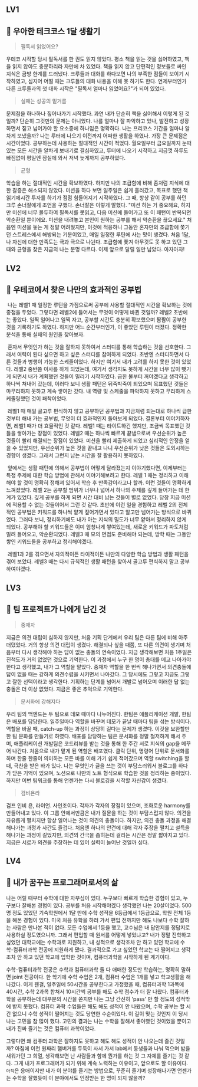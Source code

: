 ## LV1

## 🚀 우아한 테크코스 1달 생활기

> 필독서 읽었어요?

우테코 시작할 당시 필독서를 한 권도 읽지 않았다. 평소 책을 읽는 것을 싫어하였고, 책을 읽지 않아도 충분하리라 자만에 차 있었다. 책을 읽지 않고 단편적인 정보들로 싸인 지식은 금방 한계를 드러냈다. 크루들과 대화를 하다보면 나의 부족한 점들이 보이기 시작하였고, 심지어 어떨 때는 크루들의 대화 내용을 이해 못 하기도 한다. 언제부터인가 다른 크루들과의 첫 대화 시작은 "필독서 얼마나 읽었어요?"가 되어 있었다.

> 실패는 성공의 밑거름

문제점을 하나하나 짚어나가기 시작했다. 과연 내가 단순히 책을 싫어해서 이렇게 된 것일까? 단순히 그것만의 문제는 아니었다. 나를 얼마나 잘 파악하고 있나, 발전하고 성장하면서 짚고 넘어가야 할 요소중에 하나임은 명확하다. 나는 프리코스 기간을 얼마나 알차게 보냈을까? 나는 루터에 나오기 이전까지 어떠한 생활을 하였나. 가장 큰 문제점은 시간이었다. 공부하는데 사용하는 절대적인 시간이 적었다. 월요일부터 금요일까지 눈떠있는 모든 시간을 알차게 보내기로 결심하였고, 루터에 나오기 시작하고 지금껏 하루도 빠짐없이 평일엔 잠실에 와서 저녁 늦게까지 공부하였다. 

> 균형

학습을 하는 절대적인 시간을 확보하였다. 하지만 나의 조급함에 비해 좀처럼 지식에 대한 갈증은 해소되지 않았다. 미션을 하다 보면 일주일은 쉽게 흘러갔고, 목표로 했던 책 읽기에시간 투자를 하기가 점점 힘들어지기 시작하였다. 그 때, 항상 같이 공부를 하던 크루 손너잘에게 조언을 구했다. 손너잘은 이렇게 말했다. "미션 하는 거 중요해요, 하지만 미션에 너무 몰두하여 필독서를 못읽고, 다음 미션에 들어가고 또 이 패턴이 반복되면 악순환일 뿐이에요. 미션을 내려놓고 본인이 원하는 공부를 해서 악순환을 끊으세요." 처음엔 미션을 놓는 게 정말 어려웠지만, 이것에 적응하니 그동안 혼자만의 조급함에 쫓기던 스트레스에서 해방되는 기분이었고, 매일 일정한 루틴에 사는 맛이 생겼다. 처음 1달, 나 자신에 대한 만족도는 극과 극으로 나뉜다. 조급함에 쫓겨 아무것도 못 하고 있던 그때와 균형을 찾은 지금의 나는 분명 다르다. 이제 앞으로 달릴 일만 남았다. 아자아자!



## LV2

## 🚀 우테코에서 찾은 나만의 효과적인 공부법

​	나는 레벨1 때 일정한 루틴을 가짐으로써 공부에 사용할 절대적인 시간을 확보하는 것에 중점을 두었다. 그렇다면 레벨2에 들어서는 무엇이 어떻게 바뀐 것일까? 레벨2 초반에는 좋았다. 일찍 일어나고 일찍 자고, 공부할 시간도 충분히 확보했으며 짬짬이 공부한 것을 기록하기도 하였다. 하지만 어느 순간부터인가, 이 좋았던 루틴이 터졌다. 정확한 분석을 통해 실패의 원인을 찾아보자.

​	혼자서 무엇인가 하는 것을 잘하지 못하여서 스터디를 통해 학습하는 것을 선호한다. 그래서 여력이 된다 싶으면 하고 싶은 스터디를 참여하게 되었다. 초반엔 스터디하면서 다른 것들과 병행이 가능한 스케줄이었다. 하지만 여기서 내가 고려를 하지 못한 것이 있었다. 레벨2 중반쯤 이사를 하게 되었는데, 여기서 생각지도 못하게 시간을 너무 많이 뺏기게 되면서 내가 계획했던 것들이 밀리기 시작하였다. 급한 불부터 꺼야겠다고 생각하고 하나씩 쳐내어 갔는데, 이러다 보니 생활 패턴은 뒤죽박죽이 되었으며 목표했던 것들은 마무리하지 못하고 계속 쌓여만 갔다. 내 역량 및 스케줄을 파악하지 못하고 무리하게 스케줄링했던 것이 패착이었다.

​	레벨1 때 매일 골고루 편식하지 않고 공부하던 공부법과 지금처럼 되는대로 하나씩 급한 것부터 해내 가는 공부법, 무엇이 더 효과적인지 돌아보게 되었다. 결론부터 이야기하자면, 레벨1 때가 더 효율적인 것 같다. 레벨1 때는 타이트하긴 했지만, 조금씩 목표했던 것들을 쌓아가는 장점이 있었다. 레벨2 때는 하나씩 빠르게 끝냄으로써 우선순위가 높은 것들이 빨리 해결되는 장점이 있었다. 미션을 빨리 제출하게 되었고 심리적인 안정을 얻을 수 있었지만, 우선순위가 높은 것을 끝내고 나니 우선순위가 낮은 것들은 도외시하는 경향이 생겼다. 그래서 그런지 남는 시간을 잘 활용하지 못하였다. 

​	앞에서는 생활 패턴에 의해서 공부법이 어떻게 달라졌는지 이야기했다면, 이제부터는 특정 주제에 대한 학습 방법에 관해서 이야기해보려고 한다. 레벨 1 때는 정리하고 이해해야 할 것이 명확히 정해져 있어서 학습 후  만족감이라고나 할까. 이런 것들이 명확하게 느껴졌었다. 레벨 2는 공부할 범위가 너무나 넓어서 하나의 주제를 깊게 들어가는 데 한계가 있었다. 깊게 공부를 하게 되면 시간 대비 남는 것들이 별로 없었다. 당장 지금 미션에 적용할 수 없는 것들이어서 그런 것 같다. 초반에 이런 일을 경험하고 레벨 2의 전체적인 공부법은 키워드를 하나씩 얕게 짚어가면서 있다고 알고만 넘어가는 방식으로 바뀌었다. 그러다 보니, 정리하기에도 내가 아는 지식의 밀도가 너무 얕아서 정리하지 않게 되었다. 공부해야 할 키워드들은 이미 엄청나게 쌓여있는데, 새로운 키워드가 파도처럼 밀려 들어오고, 악순환되었다. 레벨3 때 모의 면접도 준비해야 되는데, 방학 때는 그동안 쌓인 키워드들을 공부하고 정리해야겠다. 

​	레벨1과 2를 겪으면서 자의적이든 타이적이든 나만의 다양한 학습 방법과 생활 패턴을 겪어 보았다. 레벨3 때는 다시 규칙적인 생활 패턴을 찾아서 골고루 편식하지 말고 공부하여야겠다.



## LV3

## 🚀 팀 프로젝트가 나에게 남긴 것

> 중재자

지금은 의견 대립이 심하지 않지만, 처음 기획 단계에서 우리 팀은 다른 팀에 비해 아주 더뎠었다. 거의 항상 의견 대립이 생겼다. 해결되나 싶을 때쯤, 또 다른 의견이 생기며 처음부터 다시 생각해야 하는 답이 없는 충돌의 연속이었다. 지금 생각해보면 처음 1주일은 진척도가 거의 없었던 것으로 기억한다. 이 과정에서 누구 한 명이 총대를 메고 나아가야 한다고 생각했고, 내가 그 역할을 맡았다. 중재자 역할을 한 번씩 해나가면서 의견충돌에 답이 없을 때는 강하게 의견수렴을 시키면서 나아갔다. 그 당시에도 그렇고 지금도 그렇고 잘한 선택이라고 생각한다. 기획하는 단계를 넘어서 개발로 넘어오며 이러한 답 없는 충돌은 더 이상 없었다. 지금은 좋은 추억으로 기억한다.

> 문서화에 강해지다

우리 팀의 백엔드는 두 팀으로 데모 때마다 나누어진다. 한팀은 애플리케이션 개발, 한팀은 배포를 담당한다. 일주일마다 역할을 바꾸며 데모가 끝날 때마다 팀을 섞는 방식이다. 역할을 바꿀 때, catch-up 하는 과정이 상당히 길다는 문제가 생겼다. 이것을 보완할만한 팀 문화를 만들기로 하였다. 배포를 담당하는 팀은 문서화를 정말 철저하게 해서 주며, 애플리케이션 개발팀은 코드리뷰를 받는 것을 통해 한 주간 서로 지식의 gap을 메꾸어 나간다. 처음으로 내가 맡게 된 역할은 배포였다. 클릭 단위, 명령어 단위로 문서화를 하며 한줄 한줄이 의미하는 모든 바를 이해 가기 쉽게 적어갔으며 역할 switching을 할 때, 극찬을 받은 바가 있다. 나는 무엇인가 글을 쓰는 것이 부담스러워서 블로그를 하다가 닫은 기억이 있으며, 노션으로 나만의 노트 형식으로 학습한 것을 정리하는 중이었다. 하지만 이번 팀워크를 통해 언젠가는 다시 블로깅을 시작할 자신감이 생겼다.

> 검비욘라

검프 인비 욘, 라이언. 사인조이다. 각자가 각자의 장점이 있으며, 조화로운 harmony를 만들어내고 있다. 이 그룹 안에서만큼은 내가 질문을 하는 것이 부담스럽지 않다. 의견을 자유롭게 펼치지만 항상 일어나는 것이 의견의 충돌이다. 하지만, 의견 충돌 과정을 해결해나가는 과정과 사간도 즐겁다. 처음엔 하나의 안건에 대해 각자 주장을 펼치고 설득을 해나가는 과정이 길었지만, 의견의 간극을 좁히는데 걸리는 시간은 정말 짧아지고 있다. 지금은 서로가 의견을 주장하는 데 있어 실력이 늘어난 것일까 싶다.



## LV4

## 🚀 내가 꿈꾸는 프로그래머로서의 삶

나는 어릴 때부터 수학에 대한 자부심이 있다. 누구보다 빠르게 학습한 경험이 있고, 누구보다 잘해본 경험이 있다. 공부를 처음 시작해야겠다 생각했던 나는 20살이었다. 500명 정도 있었던 기숙학원에서 1달 만에 수학 성적을 6등급에서 1등급으로, 학원 전체 1등을 해본 경험이 있다. 미국 처음 유학을 하러 가서 편입 전까지만 해도 나보다 수학 잘하는 사람은 만나본 적이 없다. 모든 수업에서 1등을 했고, 교수님은 내 답안지를 정답지로 사용하실 정도였으니까. 그래서 편입할 때 원서를 어떻게 넣었냐고? 내가 정말 진학하고 싶었던 대학교에는 수학과로 지원하고, 내 성적으로 생각조차 안 하고 있던 학교에 수학-컴퓨터과학 전공에 지원하게 됐다. 결과적으로 가고 싶었던 학교는 다 떨어지고 생각조차 안 하고 있던 학교에 입학한 것이며, 컴퓨터과학을 시작하게 된 계기이다.

수학-컴퓨터과학 전공은 수학과 컴퓨터과학 둘 다 애매한 정도만 학습하는, 명확히 말하면 joint 전공이다. 한 학기에 수학 수업은 2개, 컴퓨터 수업은 1개를 넣고 학교생활을 해나갔다. 이게 웬걸, 일주일에 50시간을 공부한다고 가정했을 때, 컴퓨터과학 1과목에 40시간, 수학 2과목 합쳐서 10시간씩 공부를 해도 수학 점수가 더 잘 나왔다. 컴퓨터과학을 공부하는데 대부분의 시간을 쏟지만 나는 그냥 간신히 'pass' 만 할 정도의 성적밖에 받지 못했다. 컴퓨터 과학 수업들은 해도 해도 성적이 안 나왔으며, 수학 공부는 할 시간 없으니 수학 성적이 떨어지는 것도 당연한 수순이었다. 이 길이 맞는 것인지 이 당시 나는 고민을 참 많이 했다. 고민의 결과는 나는 수학을 잘해서 좋아했던 것이었을 뿐이고 내가 진짜 즐기는 것은 컴퓨터 과학이었다. 

그렇다면 왜 컴퓨터 과학은 잘하지도 못하고 해도 해도 성적이 안 나오는데 즐긴 것일까? 아침에 이천 원짜리 햄버거를 두둑이 사서 가서 lab에서 동생들과 나눠 먹으며 밤을 새워가던 그 희열, 생각해보면 난 사람들과 함께 뭔가를 하는 것 그 자체를 즐기는 것 같다. 그게 내가 프로그래머가 되기 위해 계속 노력하는 이유이고, 앞으로도 할 이유이다. `아직`은 응애이지만 내가 이 분야를 즐기는 방법으로, 꾸준히 즐기며 성장해나가면 언젠가는 수학을 잘했듯이 이 분야에서도 인정받는 한 명이 되지 않을까? 
